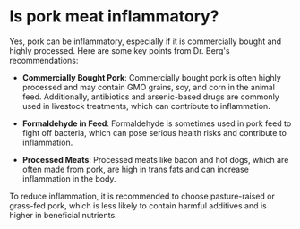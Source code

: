 # Is pork meat inflammatory?

Yes, pork can be inflammatory, especially if it is commercially bought and highly processed. Here are some key points from Dr. Berg's recommendations:

- **Commercially Bought Pork**: Commercially bought pork is often highly processed and may contain GMO grains, soy, and corn in the animal feed. Additionally, antibiotics and arsenic-based drugs are commonly used in livestock treatments, which can contribute to inflammation.

- **Formaldehyde in Feed**: Formaldehyde is sometimes used in pork feed to fight off bacteria, which can pose serious health risks and contribute to inflammation.

- **Processed Meats**: Processed meats like bacon and hot dogs, which are often made from pork, are high in trans fats and can increase inflammation in the body.

To reduce inflammation, it is recommended to choose pasture-raised or grass-fed pork, which is less likely to contain harmful additives and is higher in beneficial nutrients.